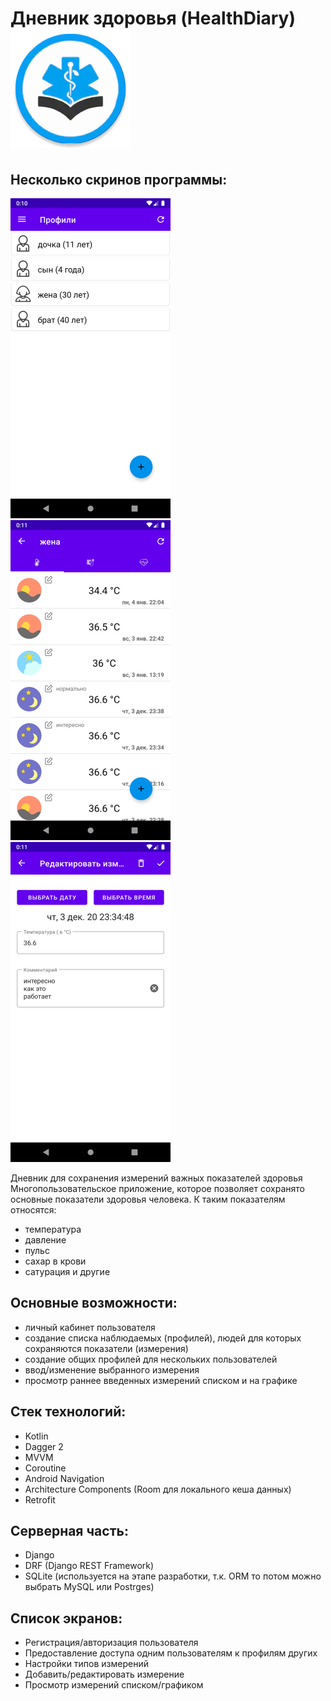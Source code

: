 # Дневник здоровья (HealthDiary)![логотип](./media/launch_icon.png)

## Несколько скринов программы:
<img src="./media/screen1.png" width="256"> <img src="./media/screen2.png" width="256"> <img src="./media/screen3.png" width="256">

Дневник для сохранения измерений важных показателей здоровья
Многопользовательское приложение, которое позволяет сохранято основные показатели здоровья человека.
К таким показателям относятся:
+ температура
+ давление
+ пульс
+ сахар в крови
+ сатурация 
и другие

## Основные возможности:
+ личный кабинет пользователя
+ создание списка наблюдаемых (профилей), людей для которых сохраняются показатели (измерения)
+ создание общих профилей для нескольких пользователей
+ ввод/изменение выбранного измерения
+ просмотр раннее введенных измерений списком и на графике

## Стек технологий:
+ Kotlin
+ Dagger 2
+ MVVM
+ Coroutine
+ Android Navigation
+ Architecture Components (Room для локального кеша данных)
+ Retrofit

## Серверная часть:
+ Django
+ DRF (Django REST Framework)
+ SQLite (используется на этапе разработки, т.к. ORM то потом можно выбрать MySQL или Postrges)

## Список экранов:
+ Регистрация/авторизация пользователя
+ Предоставление доступа одним пользователям к профилям других
+ Настройки типов измерений
+ Добавить/редактировать измерение
+ Просмотр измерений списком/графиком
